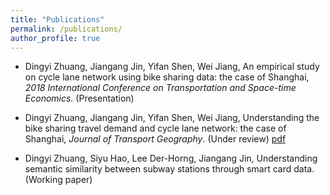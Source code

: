 ```yaml
---
title: "Publications"
permalink: /publications/
author_profile: true
---
```


* Dingyi Zhuang, Jiangang Jin, Yifan Shen, Wei Jiang, An empirical study on cycle lane network using bike sharing data: the case of Shanghai, *2018 International Conference on Transportation and Space-time Economics*. (Presentation)

* Dingyi Zhuang, Jiangang Jin, Yifan Shen, Wei Jiang, Understanding the bike sharing travel demand and cycle lane network: the case of Shanghai, *Journal of Transport Geography*. (Under review) [pdf](https://zhuangdingyi.github.io/files/full-manuscript.pdf) 

* Dingyi Zhuang, Siyu Hao, Lee Der-Horng, Jiangang Jin, Understanding semantic similarity between subway stations through smart card data. (Working paper)